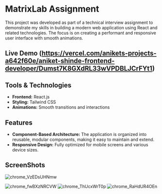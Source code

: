 # MatrixLab Assignment

This project was developed as part of a technical interview assignment to demonstrate my skills in building a modern web application using React and related technologies. The focus is on creating a performant and responsive user interface with smooth animations.

## Live Demo (https://vercel.com/anikets-projects-a642f60e/aniket-shinde-frontend-developer/Dumst7K8GXdRL33wVPDBLJCrFYt1)

## Tools & Technologies

- **Frontend:** React.js
- **Styling:** Tailwind CSS
- **Animations:** Smooth transitions and interactions
  


## Features

- **Component-Based Architecture:** The application is organized into reusable, modular components, making it easy to maintain and extend.
- **Responsive Design:** Fully optimized for mobile screens and various device sizes.

## ScreenShots

![chrome_VzEDsUHNmw](https://github.com/user-attachments/assets/fbfc715a-81c8-491e-8cc1-b62079e3ed48)

![chrome_fwBXzNRCVW](https://github.com/user-attachments/assets/fb806172-3550-4c1f-bb89-57ef74df52b8)
![chrome_ThUcxWrT0p](https://github.com/user-attachments/assets/4194ca27-b780-48f7-9698-124a372466d2)
![chrome_RaHdUR4OEn](https://github.com/user-attachments/assets/9e9bba3e-14cc-4340-8f5e-2e6499f2d48c)
